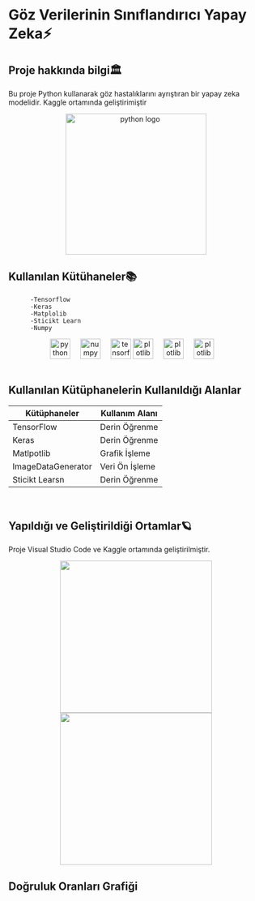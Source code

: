# Göz Verilerinin Sınıflandırıcı Yapay Zeka⚡️


## Proje hakkında bilgi🏛️

Bu proje Python kullanarak göz hastalıklarını ayrıştıran bir yapay zeka modelidir. Kaggle ortamında geliştirimiştir

<div align="center">
  <img src="https://miro.medium.com/v2/resize:fit:837/1*tI-TWV--K05xbXUgA4Qm1w.png" height="278" alt="python logo"  />
</div>

## Kullanılan Kütühaneler📚
          -Tensorflow
          -Keras
          -Matplolib
          -Sticikt Learn
          -Numpy

<div align="center">
  <img src="https://cdn.jsdelivr.net/gh/devicons/devicon/icons/python/python-original.svg" height="40" alt="python logo"  />
  <img width="12" />
  <img src="https://cdn.jsdelivr.net/gh/devicons/devicon/icons/numpy/numpy-original.svg" height="40" alt="numpy logo"  />
  <img width="12"/>
  <img src="https://cdn.jsdelivr.net/gh/devicons/devicon/icons/tensorflow/tensorflow-original.svg" height="40" alt="tensorflow logo"  />
  <img src="https://upload.wikimedia.org/wikipedia/commons/thumb/0/01/Created_with_Matplotlib-logo.svg/2048px-Created_with_Matplotlib-logo.svg.png" height="40" alt="plotlib logo"  />
  <img width="12" />
  <img src="https://miro.medium.com/v2/resize:fit:1200/1*wwnExqe720PPHykHhs5Hqw.png" height="40" alt="plotlib logo"  />
  <img width="12" />
<img src="https://upload.wikimedia.org/wikipedia/commons/thumb/0/05/Scikit_learn_logo_small.svg/1200px-Scikit_learn_logo_small.svg.png" height="40" alt="plotlib logo"  />
  <img width="12" />
</div>
<br> 

## Kullanılan Kütüphanelerin Kullanıldığı Alanlar



| Kütüphaneler       | Kullanım Alanı       |
|--------------------|----------------------|
| TensorFlow         | Derin Öğrenme        |
| Keras              | Derin Öğrenme        |
| Matlpotlib         | Grafik İşleme        |
| ImageDataGenerator | Veri Ön İşleme       |
| Sticikt Learsn     | Derin Öğrenme        |

<br>


## Yapıldığı ve Geliştirildiği Ortamlar🪐

Proje Visual Studio Code ve Kaggle ortamında geliştirilmiştir.
<div align="center">
  <img src="https://repository-images.githubusercontent.com/397962098/eac3047e-49e5-442b-9abf-a1d03e316a78" height="300" alt=""  />
  <img src="https://upload.wikimedia.org/wikipedia/commons/thumb/9/9a/Visual_Studio_Code_1.35_icon.svg/1920px-Visual_Studio_Code_1.35_icon.svg.png" height="300" alt=""  />
</div>



## Doğruluk Oranları Grafiği









